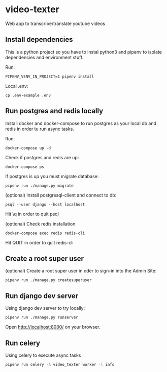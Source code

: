 # video-texter

Web app to transcribe/translate youtube videos


## Install dependencies
This is a python project so you have to instal python3 and pipenv to isolate dependencies and environment stuff.

Run:
```
PIPENV_VENV_IN_PROJECT=1 pipenv install
```

Local .env:
```
cp .env-example .env
```


## Run postgres and redis locally
Install docker and docker-compose to run postgres as your local db and redis in order tu run async tasks.

Run:
```
docker-compose up -d
```

Check if postgres and redis are up:
```
docker-compose ps
``` 

If postgres is up you must migrate database:
```
pipenv run ./manage.py migrate
```

(optional) Install postgresql-client and connect to db:
``` 
psql --user django --host localhost
```
Hit \q in order to quit psql

(optional) Check redis installation
```
docker-compose exec redis redis-cli 
```
Hit QUIT in order to quit redis-cli

## Create a root super user
(optional) Create a root super user in oder to sign-in into the Admin Site:
``` 
pipenv run ./manage.py createsuperuser
```

## Run django dev server
Using django dev server to try locally:
```
pipenv run ./manage.py runserver
```
Open [http://localhost:8000/](http://localhost:8000/) on your browser.

## Run celery
Using celery to execute async tasks
```bash
pipenv run celery -A video_texter worker -l info
```
